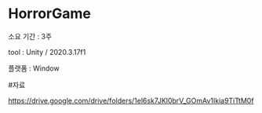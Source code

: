 # HorrorGame

소요 기간 : 3주

tool : Unity / 2020.3.17f1

플랫폼 : Window

#자료

https://drive.google.com/drive/folders/1el6sk7JKl0brV_GOmAv1Ikia9TiTtM0f
